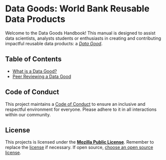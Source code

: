 # Data Goods: World Bank Reusable Data Products

Welcome to the Data Goods Handbook! This manual is designed to assist data scientists, analysts students or enthusiasts in creating and contributing impactful reusable data products: a [_Data Good_](docs/introduction-to-data-goods.md).

## Table of Contents

- [What is a Data Good?](docs/introduction-to-data-goods.md)
- [Peer Reviewing a Data Good](docs/peer-review.md)

## Code of Conduct

This project maintains a [Code of Conduct](docs/CODE_OF_CONDUCT.md) to ensure an inclusive and respectful environment for everyone. Please adhere to it in all interactions within our community.

## License

This projects is licensed under the [**Mozilla Public License**](https://www.mozilla.org/en-US/MPL). Remember to replace the [license](LICENSE) if necessary. If open source, [choose an open source license](https://choosealicense.com).
